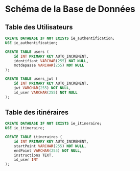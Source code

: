 # Schéma de la Base de Données

## Table des Utilisateurs

```sql
CREATE DATABASE IF NOT EXISTS ie_authentification;
USE ie_authentification;

CREATE TABLE users (
    id INT PRIMARY KEY AUTO_INCREMENT,
    identifiant VARCHAR(255) NOT NULL,
    motdepasse VARCHAR(255) NOT NULL
);

CREATE TABLE users_jwt (
    id INT PRIMARY KEY AUTO_INCREMENT,
    jwt VARCHAR(255) NOT NULL,
    id_user VARCHAR(255) NOT NULL
);
```

## Table des itinéraires

```sql
CREATE DATABASE IF NOT EXISTS ie_itineraire;
USE ie_itineraire;

CREATE TABLE itineraires (
    id INT PRIMARY KEY AUTO_INCREMENT,
    startPoint VARCHAR(255) NOT NULL,
    endPoint VARCHAR(255) NOT NULL,
    instructions TEXT,
    id_user INT
);

```
